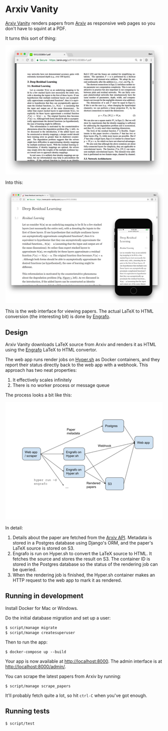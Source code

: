 # Arxiv Vanity

[Arxiv Vanity](https://www.arxiv-vanity.com) renders papers from [Arxiv](https://arxiv.org) as responsive web pages so you don't have to squint at a PDF.

It turns this sort of thing:

<img src="docs/screenshot-pdf.png" width="600">

Into this:

<img src="docs/screenshot-screens.png">

This is the web interface for viewing papers. The actual LaTeX to HTML conversion (the interesting bit) is done by [Engrafo](https://github.com/arxiv-vanity/engrafo).

## Design

Arxiv Vanity downloads LaTeX source from Arxiv and renders it as HTML using the [Engrafo](https://github.com/arxiv-vanity/engrafo) LaTeX to HTML convertor.

The web app runs render jobs on [Hyper.sh](https://hyper.sh/) as Docker containers, and they report their status directly back to the web app with a webhook. This approach has two neat properties:

1. It effectively scales infinitely
2. There is no worker process or message queue

The process looks a bit like this:

<img src="docs/architecture.svg" alt="Arxiv Vanity architecture" width="500">

In detail:

1. Details about the paper are fetched from the [Arxiv API](https://arxiv.org/help/api/index). Metadata is stored in a Postgres database using Django's ORM, and the paper's LaTeX source is stored on S3.
2. Engrafo is run on Hyper.sh to convert the LaTeX source to HTML. It fetches the source and stores the result on S3. The container ID is stored in the Postgres database so the status of the rendering job can be queried.
3. When the rendering job is finished, the Hyper.sh container makes an HTTP request to the web app to mark it as rendered.

## Running in development

Install Docker for Mac or Windows.

Do the initial database migration and set up a user:

    $ script/manage migrate
    $ script/manage createsuperuser

Then to run the app:

    $ docker-compose up --build

Your app is now available at [http://localhost:8000](http://localhost:8000). The admin interface is at [http://localhost:8000/admin/](http://localhost:8000/admin/).

You can scrape the latest papers from Arxiv by running:

    $ script/manage scrape_papers

It'll probably fetch quite a lot, so hit `ctrl-C` when you've got enough.

## Running tests

    $ script/test
